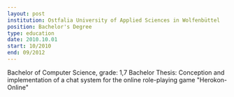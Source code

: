 ```yaml
---
layout: post
institution: Ostfalia University of Applied Sciences in Wolfenbüttel
position: Bachelor's Degree
type: education
date: 2010.10.01
start: 10/2010
end: 09/2012
---
```

Bachelor of Computer Science, grade: 1,7
Bachelor Thesis: Conception and implementation of a chat system for the online role-playing game "Herokon-Online"